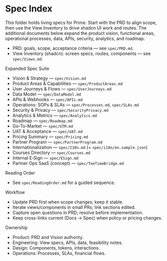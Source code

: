 # Spec Index

This folder holds living specs for Prime. Start with the PRD to align scope, then use the View Inventory to drive shadcn UI work and routes. The additional documents below expand the product vision, functional areas, operational processes, data, APIs, security, analytics, and roadmap.

- PRD: goals, scope, acceptance criteria — see `spec/PRD.md`.
- View Inventory (shadcn): screen specs, routes, components — see `spec/Views.md`.

Expanded Spec Suite
- Vision & Strategy — `spec/Vision.md`
- Product Areas & Capabilities — `spec/ProductAreas.md`
- User Journeys & Flows — `spec/UserJourneys.md`
- Data Model — `spec/DataModel.md`
- APIs & Webhooks — `spec/APIs.md`
- Operations: SOPs & SLAs — `spec/Processes.md`, `spec/SLAs.md`
- Security & Privacy — `spec/SecurityPrivacy.md`
- Analytics & Metrics — `spec/Analytics.md`
- Roadmap — `spec/Roadmap.md`
- Go-To-Market — `spec/GTM.md`
- UAT & Acceptance — `spec/UAT.md`
- Pricing Summary — `spec/Pricing.md`
- Partner Program — `spec/PartnerProgram.md`
- Internationalization — `spec/I18n.md` (+ `spec/i18n/en.sample.json`)
 - Courses Directory — `spec/Courses.md`
 - Internal E‑Sign — `spec/ESign.md`
 - Partner Ops SaaS (concept) — `spec/TeeTimeBridge.md`

Reading Order
- See `spec/ReadingOrder.md` for a guided sequence.

Workflow
- Update PRD first when scope changes; keep it stable.
- Iterate views/components in small PRs; link sections edited.
- Capture open questions in PRD; resolve before implementation.
- Keep cross-links current (Docs → Spec) when policy or pricing changes.

Ownership
- Product: PRD and Vision authority.
- Engineering: View specs, APIs, data, feasibility notes.
- Design: Components, tokens, interactions.
- Operations: Processes, SLAs, financial flows.
